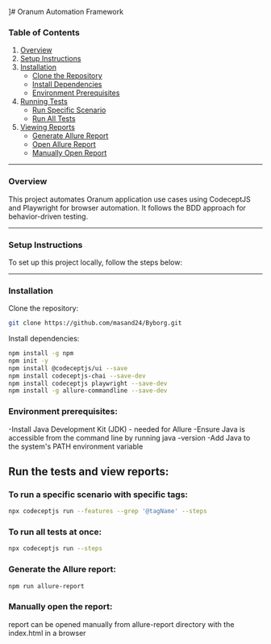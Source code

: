 ]# Oranum Automation Framework

### Table of Contents

1. [Overview](#overview)
2. [Setup Instructions](#setup-instructions)
3. [Installation](#installation)
    - [Clone the Repository](#clone-the-repository)
    - [Install Dependencies](#install-dependencies)
    - [Environment Prerequisites](#environment-prerequisites)
4. [Running Tests](#running-tests)
    - [Run Specific Scenario](#run-specific-scenario)
    - [Run All Tests](#run-all-tests)
5. [Viewing Reports](#viewing-reports)
    - [Generate Allure Report](#generate-allure-report)
    - [Open Allure Report](#open-allure-report)
    - [Manually Open Report](#manually-open-report)

---

### Overview
This project automates Oranum application use cases using CodeceptJS and Playwright for browser automation. It follows the BDD approach for behavior-driven testing.

---

### Setup Instructions
To set up this project locally, follow the steps below:

---

### Installation

Clone the repository:
```bash 
git clone https://github.com/masand24/Byborg.git
```
Install dependencies:
```bash
npm install -g npm
npm init -y
npm install @codeceptjs/ui --save
npm install codeceptjs-chai --save-dev
npm install codeceptjs playwright --save-dev
npm install -g allure-commandline --save-dev
```
### Environment prerequisites:
-Install Java Development Kit (JDK) - needed for Allure
-Ensure Java is accessible from the command line by running java -version
-Add Java to the system's PATH environment variable

## Run the tests and view reports:

### To run a specific scenario with specific tags:
```bash 
npx codeceptjs run --features --grep '@tagName' --steps
```
    
### To run all tests at once:
```bash
npx codeceptjs run --steps
```
	
### Generate the Allure report:
```bash
npm run allure-report
```
### Manually open the report:
report can be opened manually from allure-report directory with the index.html in a browser